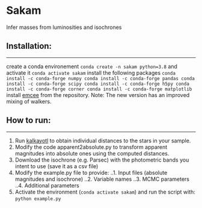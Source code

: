 # Sakam
Infer masses from luminosities and isochrones

## Installation:
----------------
create a conda environement
``conda create -n sakam python=3.8``
and activate it ``conda activate sakam``
install the following packages
``
conda install -c conda-forge numpy
conda install -c conda-forge pandas
conda install -c conda-forge scipy
conda install -c conda-forge h5py
conda install -c conda-forge corner
conda install -c conda-forge matplotlib
``
install [emcee](https://github.com/dfm/emcee) from the repository.
Note: The new version has an improved mixing of walkers.


## How to run:
--------------
1. Run [kalkayotl](https://github.com/olivares-j/Kalkayotl) to obtain individual distances to the stars in your sample.
2. Modify the code apparent2absolute.py to transform apparent magnitudes into absolute ones using the computed distances.
3. Download the isochrone (e.g. Parsec) with the photometric bands you intent to use (save it as a csv file)
4. Modify the example.py file to provide:
..1. Input files (absolute magnitudes and isochrone)
..2. Variable names
..3. MCMC parameters
..4. Additional parameters
5. Activate the environment (``conda activate sakam``) and run the script with: ``python example.py``

